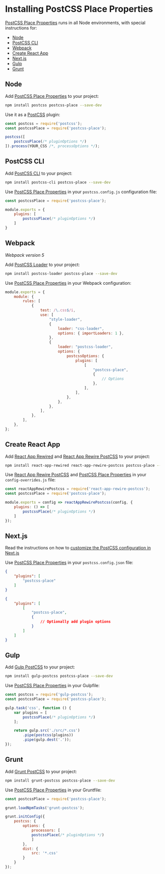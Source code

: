 # Installing PostCSS Place Properties

[PostCSS Place Properties] runs in all Node environments, with special instructions for:

- [Node](#node)
- [PostCSS CLI](#postcss-cli)
- [Webpack](#webpack)
- [Create React App](#create-react-app)
- [Next.js](#nextjs)
- [Gulp](#gulp)
- [Grunt](#grunt)

## Node

Add [PostCSS Place Properties] to your project:

```bash
npm install postcss postcss-place --save-dev
```

Use it as a [PostCSS] plugin:

```js
const postcss = require('postcss');
const postcssPlace = require('postcss-place');

postcss([
	postcssPlace(/* pluginOptions */)
]).process(YOUR_CSS /*, processOptions */);
```

## PostCSS CLI

Add [PostCSS CLI] to your project:

```bash
npm install postcss-cli postcss-place --save-dev
```

Use [PostCSS Place Properties] in your `postcss.config.js` configuration file:

```js
const postcssPlace = require('postcss-place');

module.exports = {
	plugins: [
		postcssPlace(/* pluginOptions */)
	]
}
```

## Webpack

_Webpack version 5_

Add [PostCSS Loader] to your project:

```bash
npm install postcss-loader postcss-place --save-dev
```

Use [PostCSS Place Properties] in your Webpack configuration:

```js
module.exports = {
	module: {
		rules: [
			{
				test: /\.css$/i,
				use: [
					"style-loader",
					{
						loader: "css-loader",
						options: { importLoaders: 1 },
					},
					{
						loader: "postcss-loader",
						options: {
							postcssOptions: {
								plugins: [
									[
										"postcss-place",
										{
											// Options
										},
									],
								],
							},
						},
					},
				],
			},
		],
	},
};
```

## Create React App

Add [React App Rewired] and [React App Rewire PostCSS] to your project:

```bash
npm install react-app-rewired react-app-rewire-postcss postcss-place --save-dev
```

Use [React App Rewire PostCSS] and [PostCSS Place Properties] in your
`config-overrides.js` file:

```js
const reactAppRewirePostcss = require('react-app-rewire-postcss');
const postcssPlace = require('postcss-place');

module.exports = config => reactAppRewirePostcss(config, {
	plugins: () => [
		postcssPlace(/* pluginOptions */)
	]
});
```

## Next.js

Read the instructions on how to [customize the PostCSS configuration in Next.js](https://nextjs.org/docs/advanced-features/customizing-postcss-config)

Use [PostCSS Place Properties] in your `postcss.config.json` file:

```json
{
	"plugins": [
		"postcss-place"
	]
}
```

```json
{
	"plugins": [
		[
			"postcss-place",
			{
				// Optionally add plugin options
			}
		]
	]
}
```

## Gulp

Add [Gulp PostCSS] to your project:

```bash
npm install gulp-postcss postcss-place --save-dev
```

Use [PostCSS Place Properties] in your Gulpfile:

```js
const postcss = require('gulp-postcss');
const postcssPlace = require('postcss-place');

gulp.task('css', function () {
	var plugins = [
		postcssPlace(/* pluginOptions */)
	];

	return gulp.src('./src/*.css')
		.pipe(postcss(plugins))
		.pipe(gulp.dest('.'));
});
```

## Grunt

Add [Grunt PostCSS] to your project:

```bash
npm install grunt-postcss postcss-place --save-dev
```

Use [PostCSS Place Properties] in your Gruntfile:

```js
const postcssPlace = require('postcss-place');

grunt.loadNpmTasks('grunt-postcss');

grunt.initConfig({
	postcss: {
		options: {
			processors: [
			postcssPlace(/* pluginOptions */)
			]
		},
		dist: {
			src: '*.css'
		}
	}
});
```

[Gulp PostCSS]: https://github.com/postcss/gulp-postcss
[Grunt PostCSS]: https://github.com/nDmitry/grunt-postcss
[PostCSS]: https://github.com/postcss/postcss
[PostCSS CLI]: https://github.com/postcss/postcss-cli
[PostCSS Loader]: https://github.com/postcss/postcss-loader
[PostCSS Place Properties]: https://github.com/csstools/postcss-plugins/tree/main/plugins/postcss-place
[React App Rewire PostCSS]: https://github.com/csstools/react-app-rewire-postcss
[React App Rewired]: https://github.com/timarney/react-app-rewired
[Next.js]: https://nextjs.org
